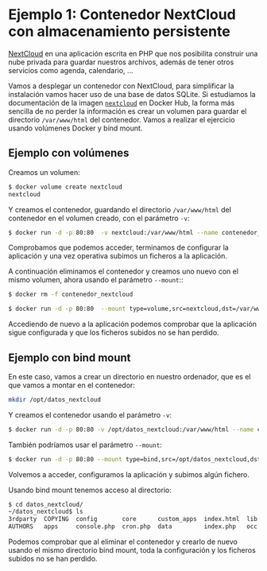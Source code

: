 # Ejemplo 1: Contenedor NextCloud con almacenamiento persistente

[NextCloud](https://nextcloud.com/es/) en una aplicación escrita en PHP que nos posibilita construir una nube privada para guardar nuestros archivos, además de tener otros servicios como agenda, calendario, ...

Vamos a desplegar un contenedor con NextCloud, para simplificar la instalación vamos hacer uso de una base de datos SQLite. Si estudiamos la documentación de la imagen [`nextcloud`](https://hub.docker.com/_/nextcloud) en Docker Hub, la forma más sencilla de no perder la información es crear un volumen para guardar el directorio `/var/www/html` del contenedor. Vamos a realizar el ejercicio usando volúmenes Docker y bind mount.

## Ejemplo con volúmenes

Creamos un volumen:

```bash
$ docker volume create nextcloud
nextcloud
```

Y creamos el contenedor, guardando el directorio `/var/www/html` del contenedor en el volumen creado, con el parámetro `-v`:

```bash
$ docker run -d -p 80:80  -v nextcloud:/var/www/html --name contenedor_nextcloud nextcloud:28.0.1
```

Comprobamos que podemos acceder, terminamos de configurar la aplicación y una vez operativa subimos un ficheros a la aplicación.

A continuación eliminamos el contenedor y creamos uno nuevo con el mismo volumen, ahora usando el parámetro `--mount`::

```bash
$ docker rm -f contenedor_nextcloud

$ docker run -d -p 80:80  --mount type=volume,src=nextcloud,dst=/var/www/html --name contenedor_nextcloud nextcloud:28.0.1
```
Accediendo de nuevo a la aplicación podemos comprobar que la aplicación sigue configurada y que los ficheros subidos no se han perdido.

## Ejemplo con bind mount

En este caso, vamos a crear un directorio en nuestro ordenador, que es el que vamos a montar en el contenedor:

```bash
mkdir /opt/datos_nextcloud
```

Y creamos el contenedor usando el parámetro `-v`:

```bash
$ docker run -d -p 80:80 -v /opt/datos_nextcloud:/var/www/html --name contenedor_nextcloud nextcloud:28.0.1
```

También podríamos usar el parámetro `--mount`:

```bash
$ docker run -d -p 80:80 --mount type=bind,src=/opt/datos_nextcloud,dst=/var/www/html --name contenedor_nextcloud nextcloud:28.0.1
```

Volvemos a acceder, configuramos la aplicación y subimos algún fichero.

Usando bind mount tenemos acceso al directorio:

```bash
$ cd datos_nextcloud/
~/datos_nextcloud$ ls
3rdparty  COPYING  config       core      custom_apps  index.html  lib  ocm-provider  ocs-provider  remote.php  robots.txt  themes
AUTHORS   apps     console.php  cron.php  data         index.php   occ  ocs           public.php    resources   status.php  version.php
```

Podemos comprobar que al eliminar el contenedor y crearlo de nuevo usando el mismo directorio bind mount, toda la configuración y los ficheros subidos no se han perdido.